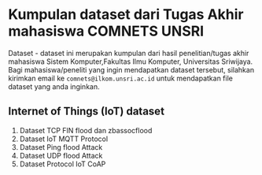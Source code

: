 # Kumpulan dataset dari Tugas Akhir mahasiswa COMNETS UNSRI
Dataset - dataset ini merupakan kumpulan dari hasil penelitian/tugas akhir mahasiswa Sistem Komputer,Fakultas Ilmu Komputer, Universitas Sriwijaya. Bagi mahasiswa/peneliti yang ingin mendapatkan dataset tersebut, silahkan kirimkan email ke `comnets@ilkom.unsri.ac.id` untuk mendapatkan file dataset yang anda inginkan.

## Internet of Things (IoT) dataset
1. Dataset TCP FIN flood dan zbassocflood
2. Dataset IoT MQTT Protocol
3. Dataset Ping flood Attack
4. Dataset UDP flood Attack
5. Dataset Protocol IoT CoAP
